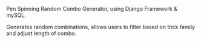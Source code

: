Pen Spinning Random Combo Generator, using Django Framework & mySQL.

Generates random combinations, allows users to filter based on trick family and adjust length of combo.